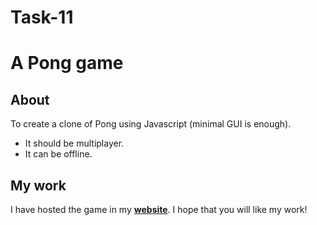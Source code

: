 # Task-11

# A Pong game

## About

To create a clone of Pong using Javascript (minimal GUI is enough).
 *  It should be multiplayer.
 *  It can be offline.

## My work

I have hosted the game in my **[website]( https://portus2001.github.io/Pong/)**.
I hope that you will like my work!
